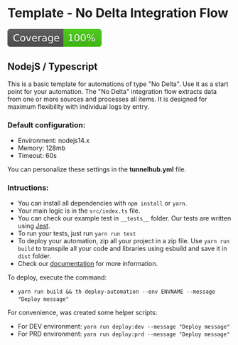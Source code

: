 # Template -  No Delta Integration Flow
![Coverage](coverage/badge.svg)
## NodejS  / Typescript

This is a basic template for automations of type "No Delta". Use it as a start point for your automation.
The "No Delta" integration flow extracts data from one or more sources and processes all items. It is designed for
maximum flexibility with individual logs by entry.

### Default configuration:

* Environment: nodejs14.x
* Memory: 128mb
* Timeout: 60s

You can personalize these settings in the **tunnelhub.yml** file.

### Intructions:

* You can install all dependencies with `npm install` or `yarn`.
* Your main logic is in the `src/index.ts` file.
* You can check our example test in `__tests__` folder. Our tests are written
  using [Jest](https://www.npmjs.com/package/jest).
* To run your tests, just run `yarn run test`
* To deploy your automation, zip all your project in a zip file. Use `yarn run build` to transpile all your code and
  libraries using esbuild and save it in `dist` folder.
* Check our [documentation](https://docs.tunnelhub.io) for more information.

To deploy, execute the command:

* `yarn run build && th deploy-automation --env ENVNAME --message "Deploy message"`

For convenience, was created some helper scripts:

* For DEV environment: `yarn run deploy:dev --message "Deploy message"`
* For PRD environment: `yarn run deploy:prd --message "Deploy message"`